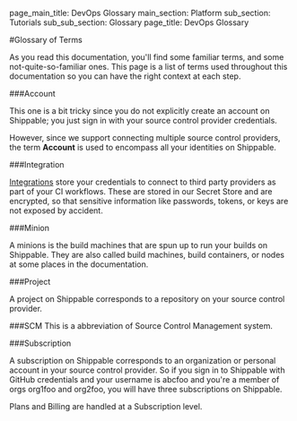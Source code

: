 page_main_title: DevOps Glossary
main_section: Platform
sub_section: Tutorials
sub_sub_section: Glossary
page_title: DevOps Glossary

#Glossary of Terms

As you read this documentation, you'll find some familiar terms, and some not-quite-so-familiar ones. This page is a list of terms used throughout this documentation so you can have the right context at each step.

###Account

This one is a bit tricky since you do not explicitly create an account on Shippable; you just sign in with your source control provider credentials.

However, since we support connecting multiple source control providers, the term **Account** is used to encompass all your identities on Shippable.

###Integration

[Integrations](/platform/integration/overview/) store your credentials to connect to third party providers as part of your CI workflows. These are stored in our Secret Store and are encrypted, so that sensitive information like passwords, tokens, or keys are not exposed by accident.

###Minion

A minions is the build machines that are spun up to run your builds on Shippable. They are also called build machines, build containers, or nodes at some places in the documentation.

###Project

A project on Shippable corresponds to a repository on your source control provider.

###SCM
This is a abbreviation of Source Control Management system.

###Subscription

A subscription on Shippable corresponds to an organization or personal account in your source control provider. So if you sign in to Shippable with GitHub credentials and your username is abcfoo and you're a member of orgs org1foo and org2foo, you will have three subscriptions on Shippable.

Plans and Billing are handled at a Subscription level.

